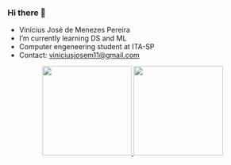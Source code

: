 ### Hi there 👋
- Vinícius José de Menezes Pereira
- I’m currently learning DS and ML
- Computer engeneering student at ITA-SP
- Contact: viniciusjosem11@gmail.com

<div align="center">
  <a href="https://github.com/vinic011">
  <img height="180em" src="https://github-readme-stats.vercel.app/api?username=vinic011&show_icons=true&theme=dracula&include_all_commits=true&count_private=true"/>
  <img height="180em" src="https://github-readme-stats.vercel.app/api/top-langs/?username=vinic011&layout=compact&langs_count=7&theme=dracula"/>
</div>
